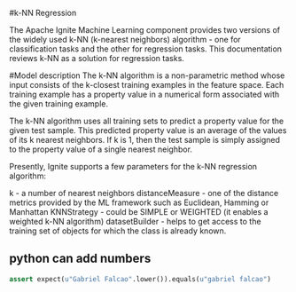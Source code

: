 #k-NN Regression

The Apache Ignite Machine Learning component provides two versions of the widely used k-NN (k-nearest neighbors) algorithm - one for classification tasks and the other for regression tasks.
This documentation reviews k-NN as a solution for regression tasks.

#Model description
The k-NN algorithm is a non-parametric method whose input consists of the k-closest training examples in the feature space. Each training example has a property value in a numerical form associated with the given training example.

The k-NN algorithm uses all training sets to predict a property value for the given test sample.
This predicted property value is an average of the values of its k nearest neighbors. If k is 1, then the test sample is simply assigned to the property value of a single nearest neighbor.

Presently, Ignite supports a few parameters for the k-NN regression algorithm:

k - a number of nearest neighbors
 distanceMeasure - one of the distance metrics provided by the ML framework such as Euclidean, Hamming or Manhattan
 KNNStrategy - could be SIMPLE or WEIGHTED (it enables a weighted k-NN algorithm)
 datasetBuilder - helps to get access to the training set of objects for which the class is already known.

## python can add numbers

```python
assert expect(u"Gabriel Falcao".lower()).equals(u"gabriel falcao")

```
